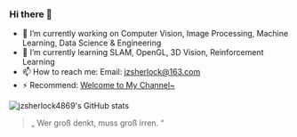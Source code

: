 ### Hi there 👋

<!--
**jzsherlock4869/jzsherlock4869** is a ✨ _special_ ✨ repository because its `README.md` (this file) appears on your GitHub profile.

Here are some ideas to get you started:

- 🔭 I’m currently working on ...
- 🌱 I’m currently learning ...
- 👯 I’m looking to collaborate on ...
- 🤔 I’m looking for help with ...
- 💬 Ask me about ...
- 📫 How to reach me: ...
- 😄 Pronouns: ...
- ⚡ Fun fact: ...
-->

- 🔭 I’m currently working on Computer Vision, Image Processing, Machine Learning, Data Science & Engineering
- 🌱 I’m currently learning SLAM, OpenGL, 3D Vision, Reinforcement Learning
- 📫 How to reach me: Email: jzsherlock@163.com 
- ⚡ Recommend: [Welcome to My Channel~](https://space.bilibili.com/111605772)


![jzsherlock4869's GitHub stats](https://github-readme-stats.vercel.app/api?username=jzsherlock4869&show_icons=true&theme=radical)

> „ Wer groß denkt, muss groß irren. “ 

